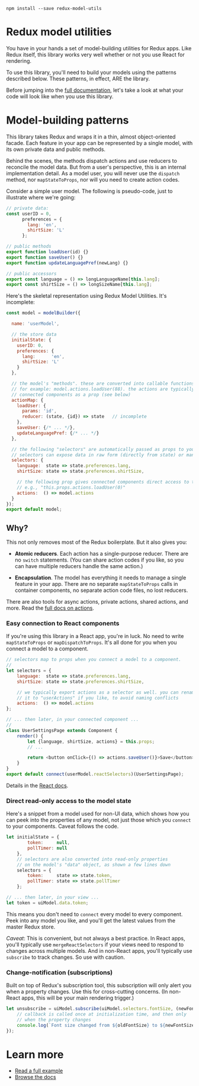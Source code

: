 
```
npm install --save redux-model-utils
```

# Redux model utilities

You have in your hands a set of model-building utilities for Redux apps. Like Redux itself, this library
works very well whether or not you use React for rendering.

To use this library, you'll need to build your models using the patterns described below. These
patterns, in effect, ARE the library.

Before jumping into the [full documentation](docs),
let's take a look at what your code will look like when
you use this library.

# Model-building patterns

This library takes Redux and wraps it in a thin, almost object-oriented facade.
Each feature in your app can be represented by a single model, with its own private
data and public methods.

Behind the scenes, the methods dispatch actions and use reducers to reconcile the model data. 
But from a user's perspective, this is an internal implementation detail. As a model user,
you will never use the `dispatch` method, nor `mapStateToProps`, nor will you need
to create action codes.

Consider a simple user model. The following is pseudo-code, just to illustrate where we're going:

```js
// private data:
const userID = 0,
      preferences = {
        lang: 'en',
        shirtSize: 'L'
      };

// public methods
export function loadUser(id) {}
export function saveUser() {}
export function updateLanguagePref(newLang) {}

// public accessors
export const language = () => longLanguageName[this.lang];
export const shirtSize = () => longSizeName[this.lang];
```

Here's the skeletal representation using Redux Model Utilities. It's incomplete:
```js
const model = modelBuilder({

  name: 'userModel',

  // the store data
  initialState: {
    userID: 0,
    preferences: {
      lang:      'en',
      shirtSize: 'L'
    }
  },

  // the model's "methods". these are converted into callable functions on "actions".
  // for example: model.actions.loadUser(88). the actions are typically passed to
  // connected components as a prop (see below)
  actionMap: {
    loadUser: {
      params: 'id',
      reducer: (state, {id}) => state   // incomplete
    },
    saveUser: {/* ... */},
    updateLanguagePref: {/* ... */}
  },

  // the following "selectors" are automatically passed as props to your connected components.
  // selectors can expose data in raw form (directly from state) or manipulated.
  selectors: {
    language:  state => state.preferences.lang,
    shirtSize: state => state.preferences.shirtSize,

    // the following prop gives connected components direct access to the model's methods
    // e.g., "this.props.actions.loadUser(0)"
    actions:  () => model.actions
  }
});
export default model;
```

## Why?

This not only removes most of the Redux boilerplate. But it also gives you:

* **Atomic reducers**. Each action has a single-purpose reducer. There are no
  `switch` statements. (You can share action codes if you like, so you can have multiple
  reducers handle the same action.)

* **Encapsulation**. The model has everything it needs to manage a single feature in your app.
  There are no separate `mapStateToProps` calls in container components, no separate action code
  files, no lost reducers.

There are also tools for async actions, private actions, shared actions, and more. Read the
[full docs on actions](docs/actions.md).

### Easy connection to React components

If you're using this library in a React app, you're in luck.
No need to write `mapStateToProps` or `mapDispatchToProps`.
It's all done for you when you connect a model to a component.

```javascript
// selectors map to props when you connect a model to a component.
//
let selectors = {
    language:  state => state.preferences.lang,
    shirtSize: state => state.preferences.shirtSize,

    // we typically export actions as a selector as well. you can rename
    // it to "userActions" if you like, to avoid naming conflicts
    actions:  () => model.actions
};

// ... then later, in your connected component ...
//
class UserSettingsPage extends Component {
    render() {
        let {language, shirtSize, actions} = this.props;
        // ...

        return <button onClick={() => actions.saveUser()}>Save</button>
    }
}
export default connect(userModel.reactSelectors)(UserSettingsPage);
```

Details in the [React docs](docs/react.md).

### Direct read-only access to the model state

Here's a snippet from a model used for non-UI data,
which shows how you can peek into the properties of any model, not just those which you `connect`
to your components. Caveat follows the code.

```javascript
let initialState = {
        token:     null,
        pollTimer: null
    },
    // selectors are also converted into read-only properties
    // on the model's "data" object, as shown a few lines down
    selectors = {
        token:     state => state.token,
        pollTimer: state => state.pollTimer
    };

// ... then later, in your view ...
let token = uiModel.data.token;
```

This means you don't need to `connect` every model to every component.
Peek into any model you like, and you'll get the latest values from the
master Redux store.

*Caveat*: This is convenient, but not always a best practice. In React apps,
you'll typically use `mergeReactSelectors` if your views need to respond
to changes across multiple models. And in non-React apps, you'll typically use
`subscribe` to track changes. So use with caution.

### Change-notification (subscriptions)

Built on top of Redux's subscription tool, this subscription will only alert
you when a property changes. Use this for cross-cutting concerns. (In non-React apps, this
will be your main rendering trigger.)

```javascript
let unsubscribe = uiModel.subscribe(uiModel.selectors.fontSize, (newFontSize, oldFontSize) => {
    // callback is called once at initialization time, and then only
    // when the property changes
    console.log(`Font size changed from ${oldFontSize} to ${newFontSize}`);
});
```


# Learn more

* [Read a full example](docs/example.md)
* [Browse the docs](docs)